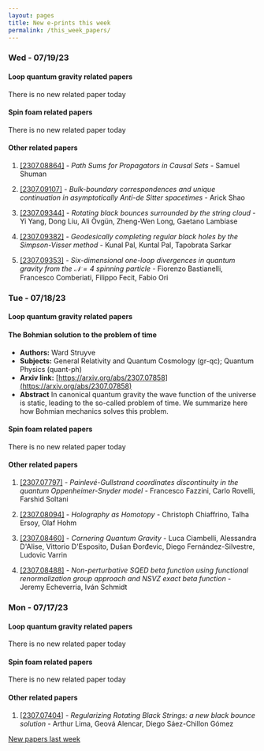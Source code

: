 ```yaml
---
layout: pages
title: New e-prints this week
permalink: /this_week_papers/
---
```




### Wed - 07/19/23

#### Loop quantum gravity related papers

There is no new related paper today 

#### Spin foam related papers

There is no new related paper today 



#### Other related papers

1. [[2307.08864]](https://arxiv.org/abs/2307.08864) - *Path Sums for Propagators in Causal Sets* - Samuel Shuman

1. [[2307.09107]](https://arxiv.org/abs/2307.09107) - *Bulk-boundary correspondences and unique continuation in asymptotically  Anti-de Sitter spacetimes* - Arick Shao

1. [[2307.09344]](https://arxiv.org/abs/2307.09344) - *Rotating black bounces surrounded by the string cloud* - Yi Yang, Dong Liu, Ali Övgün, Zheng-Wen Long, Gaetano Lambiase

1. [[2307.09382]](https://arxiv.org/abs/2307.09382) - *Geodesically completing regular black holes by the Simpson-Visser method* - Kunal Pal, Kuntal Pal, Tapobrata Sarkar

1. [[2307.09353]](https://arxiv.org/abs/2307.09353) - *Six-dimensional one-loop divergences in quantum gravity from the  $\mathcal{N}=4$ spinning particle* - Fiorenzo Bastianelli, Francesco Comberiati, Filippo Fecit, Fabio Ori



### Tue - 07/18/23

#### Loop quantum gravity related papers

#### **The Bohmian solution to the problem of time**
 - **Authors:** Ward Struyve
 - **Subjects:** General Relativity and Quantum Cosmology (gr-qc); Quantum Physics (quant-ph)
 - **Arxiv link:** [https://arxiv.org/abs/2307.07858](https://arxiv.org/abs/2307.07858)
 - **Abstract**
 In canonical quantum gravity the wave function of the universe is static, leading to the so-called problem of time. We summarize here how Bohmian mechanics solves this problem. 

#### Spin foam related papers

There is no new related paper today 



#### Other related papers

1. [[2307.07797]](https://arxiv.org/abs/2307.07797) - *Painlevé-Gullstrand coordinates discontinuity in the quantum  Oppenheimer-Snyder model* - Francesco Fazzini, Carlo Rovelli, Farshid Soltani

1. [[2307.08094]](https://arxiv.org/abs/2307.08094) - *Holography as Homotopy* - Christoph Chiaffrino, Talha Ersoy, Olaf Hohm

1. [[2307.08460]](https://arxiv.org/abs/2307.08460) - *Cornering Quantum Gravity* - Luca Ciambelli, Alessandra D'Alise, Vittorio D'Esposito, Dušan Đorđevic, Diego Fernández-Silvestre, Ludovic Varrin

1. [[2307.08488]](https://arxiv.org/abs/2307.08488) - *Non-perturbative SQED beta function using functional renormalization  group approach and NSVZ exact beta function* - Jeremy Echeverria, Iván Schmidt



### Mon - 07/17/23

#### Loop quantum gravity related papers

There is no new related paper today 

#### Spin foam related papers

There is no new related paper today 



#### Other related papers

1. [[2307.07404]](https://arxiv.org/abs/2307.07404) - *Regularizing Rotating Black Strings: a new black bounce solution* - Arthur Lima, Geová Alencar, Diego Sáez-Chillon Gómez






[New papers last week]({{site.url}}/archived/weekly/pre-prints/2023/07/17/archived_weekly_papers.html)